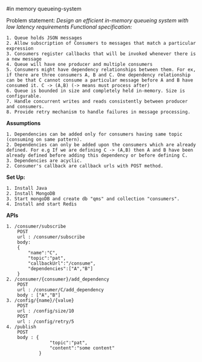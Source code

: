 #in memory queueing-system

Problem statement: *Design an efficient in-memory queueing system with low latency requirements Functional specification:*

	1. Queue holds JSON messages
	2. Allow subscription of Consumers to messages that match a particular expression
	3. Consumers register callbacks that will be invoked whenever there is a new message
	4. Queue will have one producer and multiple consumers
	5. Consumers might have dependency relationships between them. For ex, if there are three consumers A, B and C. One dependency relationship can be that C cannot consume a particular message before A and B have consumed it. C -> (A,B) (-> means must process after)
	6. Queue is bounded in size and completely held in-memory. Size is configurable.
	7. Handle concurrent writes and reads consistently between producer and consumers.
	8. Provide retry mechanism to handle failures in message processing.
	
**Assumptions**
	
	1. Dependencies can be added only for consumers having same topic (consuming on same pattern).
	2. Dependencies can only be added upon the consumers which are already defined. For e.g If we are defining C -> (A,B) then A and B have been already defined before adding this dependency or before defining C.
	3. Dependencies are acyclic.
	2. Consumer's callback are callback urls with POST method.
	
**Set Up:**

	1. Install Java
	2. Install MongoDB
	3. Start mongoDB and create db "qms" and collection "consumers".
	4. Install and start Redis
	
**APIs**

	1. /consumer/subscribe
		POST
		url : /consumer/subscribe
		body:
		{
			"name":"C",
			"topic":"pat",
			"callbackUrl":"/consume",
			"dependencies":["A","B"]
		}
	2. /consumer/{consumer}/add_dependency
		POST
		url : /consumer/C/add_dependency
		body : ["A","B"]
	3. /config/{name}/{value}
		POST
		url : /config/size/10
		POST
		url : /config/retry/5
	4. /publish
		POST
		body : {
					"topic":"pat",
					"content":"some content"
				}


	